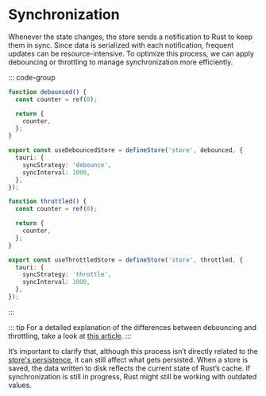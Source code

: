 # Synchronization

Whenever the state changes, the store sends a notification to Rust to keep them in sync. Since data is serialized with each notification, frequent updates can be resource-intensive. To optimize this process, we can apply debouncing or throttling to manage synchronization more efficiently.

::: code-group

```ts [Debounce]
function debounced() {
  const counter = ref(0);

  return {
    counter,
  };
}

export const useDebouncedStore = defineStore('store', debounced, {
  tauri: {
    syncStrategy: 'debounce',
    syncInterval: 1000,
  },
});
```

```ts [Throttle]
function throttled() {
  const counter = ref(0);

  return {
    counter,
  };
}

export const useThrottledStore = defineStore('store', throttled, {
  tauri: {
    syncStrategy: 'throttle',
    syncInterval: 1000,
  },
});
```

:::

::: tip
For a detailed explanation of the differences between debouncing and throttling, take a look at [this article](https://kettanaito.com/blog/debounce-vs-throttle).
:::

It’s important to clarify that, although this process isn’t directly related to the [store's persistence](./persisting-state.md), it can still affect what gets persisted. When a store is saved, the data written to disk reflects the current state of Rust’s cache. If synchronization is still in progress, Rust might still be working with outdated values.
